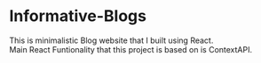 # Informative-Blogs
This is minimalistic Blog website that I built using React.
<br>
Main React Funtionality that this project is based on is ContextAPI.

